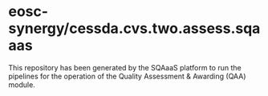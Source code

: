 # eosc-synergy/cessda.cvs.two.assess.sqaaas
This repository has been generated by the SQAaaS platform to run the pipelines
for the operation of the
Quality Assessment & Awarding (QAA)
module.